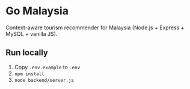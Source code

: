 # Go Malaysia

Context-aware tourism recommender for Malaysia (Node.js + Express + MySQL + vanilla JS).

## Run locally
1) Copy `.env.example` to `.env`
2) `npm install`
3) `node backend/server.js`
